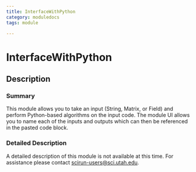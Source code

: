 ```yaml
---
title: InterfaceWithPython
category: moduledocs
tags: module

---
```


# InterfaceWithPython

## Description

### Summary

This module allows you to take an input (String, Matrix, or Field) and perform Python-based algorithms on the input code. The module UI allows you to name each of the inputs and outputs which can then be referenced in the pasted code block. 

### Detailed Description

A detailed description of this module is not available at this time. For assistance please contact scirun-users@sci.utah.edu. 
